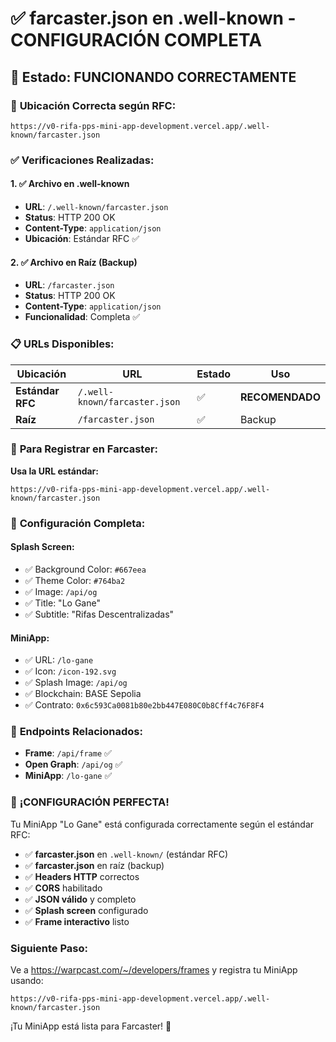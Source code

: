 # ✅ farcaster.json en .well-known - CONFIGURACIÓN COMPLETA

## 🎯 **Estado: FUNCIONANDO CORRECTAMENTE**

### 📍 **Ubicación Correcta según RFC:**
```
https://v0-rifa-pps-mini-app-development.vercel.app/.well-known/farcaster.json
```

### ✅ **Verificaciones Realizadas:**

#### **1. ✅ Archivo en .well-known**
- **URL**: `/.well-known/farcaster.json`
- **Status**: HTTP 200 OK
- **Content-Type**: `application/json`
- **Ubicación**: Estándar RFC ✅

#### **2. ✅ Archivo en Raíz (Backup)**
- **URL**: `/farcaster.json`
- **Status**: HTTP 200 OK
- **Content-Type**: `application/json`
- **Funcionalidad**: Completa ✅

### 📋 **URLs Disponibles:**

| Ubicación | URL | Estado | Uso |
|-----------|-----|--------|-----|
| **Estándar RFC** | `/.well-known/farcaster.json` | ✅ | **RECOMENDADO** |
| **Raíz** | `/farcaster.json` | ✅ | Backup |

### 🚀 **Para Registrar en Farcaster:**

**Usa la URL estándar:**
```
https://v0-rifa-pps-mini-app-development.vercel.app/.well-known/farcaster.json
```

### 📱 **Configuración Completa:**

#### **Splash Screen:**
- ✅ Background Color: `#667eea`
- ✅ Theme Color: `#764ba2`
- ✅ Image: `/api/og`
- ✅ Title: "Lo Gane"
- ✅ Subtitle: "Rifas Descentralizadas"

#### **MiniApp:**
- ✅ URL: `/lo-gane`
- ✅ Icon: `/icon-192.svg`
- ✅ Splash Image: `/api/og`
- ✅ Blockchain: BASE Sepolia
- ✅ Contrato: `0x6c593Ca0081b80e2bb447E080C0b8Cff4c76F8F4`

### 🔗 **Endpoints Relacionados:**
- **Frame**: `/api/frame` ✅
- **Open Graph**: `/api/og` ✅
- **MiniApp**: `/lo-gane` ✅

### 🎉 **¡CONFIGURACIÓN PERFECTA!**

Tu MiniApp "Lo Gane" está configurada correctamente según el estándar RFC:

- ✅ **farcaster.json** en `.well-known/` (estándar RFC)
- ✅ **farcaster.json** en raíz (backup)
- ✅ **Headers HTTP** correctos
- ✅ **CORS** habilitado
- ✅ **JSON válido** y completo
- ✅ **Splash screen** configurado
- ✅ **Frame interactivo** listo

### **Siguiente Paso:**
Ve a https://warpcast.com/~/developers/frames y registra tu MiniApp usando:
```
https://v0-rifa-pps-mini-app-development.vercel.app/.well-known/farcaster.json
```

¡Tu MiniApp está lista para Farcaster! 🚀
